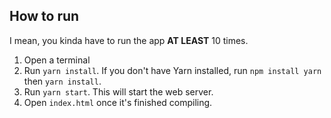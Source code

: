 ## How to run
I mean, you kinda have to run the app **AT LEAST** 10 times.

1. Open a terminal
2. Run `yarn install`. If you don't have Yarn installed, run `npm install yarn` then `yarn install`.
3. Run `yarn start`. This will start the web server.
4. Open `index.html` once it's finished compiling.

